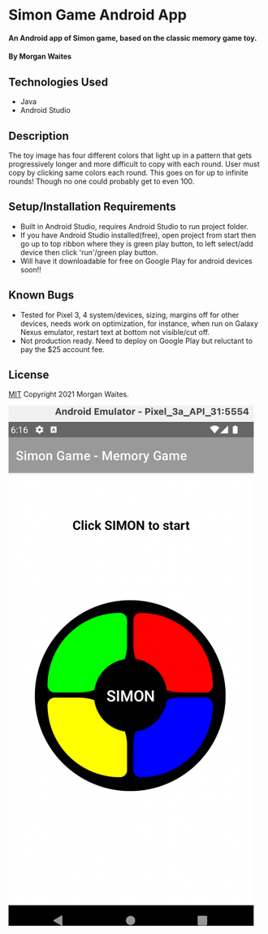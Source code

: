 # Simon Game Android App
#### An Android app of Simon game, based on the classic memory game toy.

#### By Morgan Waites

## Technologies Used

* Java
* Android Studio

## Description
The toy image has four different colors that light up in a pattern that gets progressively longer and more difficult to copy with each round. User must copy by clicking same colors each round. This goes on for up to infinite rounds! Though no one could probably get to even 100.

## Setup/Installation Requirements

* Built in Android Studio, requires Android Studio to run project folder. 
* If you have Android Studio installed(free), open project from start then go up to top ribbon where they is green play button, to left select/add device then click 'run'/green play button.
* Will have it downloadable for free on Google Play for android devices soon!!

## Known Bugs

* Tested for Pixel 3, 4 system/devices, sizing, margins off for other devices, needs work on optimization, for instance, when run on Galaxy Nexus emulator, restart text at bottom not visible/cut off.
* Not production ready. Need to deploy on Google Play but reluctant to pay the $25 account fee.

## License

[MIT](https://opensource.org/licenses/MIT) Copyright 2021 Morgan Waites.

![imageOfSimonApp](./simonPic.png)